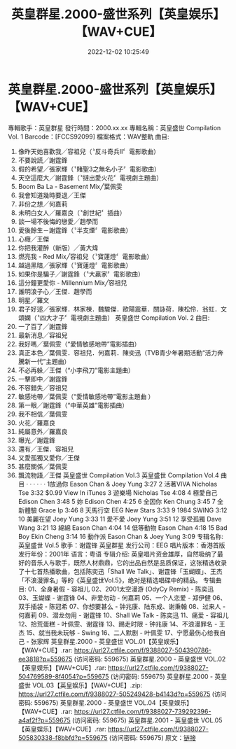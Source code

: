 ﻿---
title: 英皇群星.2000-盛世系列【英皇娱乐】【WAV+CUE】
date: 2022-12-02 10:25:49
categories: WAV车载音乐、镜像
tags: 华语中文
---
# 英皇群星.2000-盛世系列【英皇娱乐】【WAV+CUE】

專輯歌手：英皇群星
發行時間：2000.xx.xx
專輯名稱：英皇盛世 Compilation Vol. 1
Barcode：[FCCS92099]
檔案格式：WAV整軌
曲目:
01. 像昨天她喜歡我╱容祖兒（〝反斗奇兵II〞電影歌曲）
02. 不要說謊╱謝霆鋒
03. 假的希望╱張家輝（〝賭聖3之無名小子〞電影歌曲）
04. 天空這麼大╱謝霆鋒（〝撻出愛火花〞電視劇主題曲）
05. Boom Ba La - Basement Mix╱葉佩雯
06. 我會知道幾時要退╱王傑
07. 非份之想╱何嘉莉
08. 未明白女人╱羅嘉良（〝創世紀〞插曲）
09. 談一場不後悔的戀愛╱趙學而
10. 愛後餘生－謝霆鋒（〝半支煙〞電影歌曲）
11. 心癮╱王傑
12. 你把我灌醉（新版）╱黃大煒
13. 燃亮我 - Red Mix╱容祖兒（〝寶蓮燈〞電影歌曲）
14. 越過黑暗╱張家輝（〝寶蓮燈〞電影歌曲）
15. 如果你是騙子╱謝霆鋒（〝大贏家〞電影歌曲）
16. 這分鐘更愛你 - Millennium Mix╱容祖兒
17. 誰明浪子心╱王傑．趙學而
18. 明星╱羅文
19. 君子好逑╱張家輝．林家棟．魏駿傑．歐陽震華．關詠荷．陳松伶．翁虹．文頌嫻（〝四大才子〞電視劇主題曲）
英皇盛世 Compilation Vol. 2
曲目:
01. 一了百了╱謝霆鋒
02. 最新消息╱容祖兒
03. 我好嗎╱葉佩雯（“愛情敏感地帶”電影插曲）
04. 真正本色╱葉佩雯．容祖兒．何嘉莉．陳奕迅（TVB青少年暑期活動“活力奔騰新一代”主題曲）
05. 不必再躲╱王傑（“小李飛刀”電影主題曲）
06. 一擊即中╱謝霆鋒
07. 不容錯失╱容祖兒
08. 敏感地帶╱葉佩雯（“愛情敏感地帶”電影主題曲 ）
09. 第一眼╱謝霆鋒（“中華英雄”電影插曲）
10. 我不相信╱葉佩雯
11. 火花╱羅嘉良
12. 純屬意外╱羅嘉良
13. 曝光╱謝霆鋒
14. 還有╱王傑．容祖兒
15. 又愛孤獨又愛你╱王傑
16. 甚麼關係╱葉佩雯
17. 飄流物語╱王傑
英皇盛世 Compilation Vol.3
英皇盛世 Compilation Vol.4
曲目
· · · · · ·
1放過你
Eason Chan & Joey Yung
3:27
2
活著VIVA
Nicholas Tse
3:32
$0.99
View In iTunes
3
遊樂場
Nicholas Tse
4:08
4
極愛自己
Edison Chen
3:48
5
妳
Edison Chen
4:25
6
全因你
Ken Chung
3:45
7
全新體驗
Grace Ip
3:46
8
天馬行空
EEG New Stars
3:33
9
1984
SWING
3:12
10
美麗在望
Joey Yung
3:33
11
愛不愛
Joey Yung
3:51
12
享受孤獨
Dave Wang
3:21
13
綿綿
Eason Chan
4:04
14
低等動物
Eason Chan
4:18
15
Bad Boy
Ekin Cheng
3:14
16
動作派
Eason Chan & Joey Yung
3:09
专辑名称: 英皇盛世 Vol.5
歌手：谢霆锋 英皇群星
发行公司：EEG
唱片版本：香港首版
发行年份：2001年
语言：粤语
专辑介绍:
英皇唱片资金雄厚，自然吸纳了最好的音乐人与歌手，既然人材鼎鼎，它的出品自然是品质保证，这张精选收录了十七首热播歌曲，包括陈奕迅「Shall
We Talk」、谢霆锋「玉蝴蝶」、王杰「不浪漫罪名」等的《英皇盛世Vol.5》，绝对是精选唱碟中的精品。
专辑曲目:
01、全身暑假 - 容祖儿
02、2001太空漫游 (OdyCy Remix) - 陈奕迅
03、玉蝴蝶 - 谢霆锋
04、非爱勿动 - 何嘉莉
05、一个人恋爱 - 郑伊健
06、双手插袋 - 陈冠希
07、你想要甚么 - 钟兆康、陆东成、谢秉翰
08、过来人 - 何嘉莉
09、潜龙勿用 - 谢霆锋
10、Shall We Talk - 陈奕迅
11、痛爱 - 容祖儿
12、拾荒蛋糕 - 叶佩雯、谢霆锋
13、踢走时限 - 钟兆康
14、不浪漫罪名 - 王杰
15、就当我未玩够 - Swing
16、二人默剧 - 叶佩雯
17、宁愿最伤心给我自己 - 张家辉
英皇群星.2000 - 英皇盛世 VOL.01【英皇娱乐】【WAV+CUE】.rar: https://url27.ctfile.com/f/9388027-504390786-ee3818?p=559675
(访问密码: 559675)
英皇群星.2000 - 英皇盛世 VOL.02【英皇娱乐】【WAV+CUE】.rar: https://url27.ctfile.com/f/9388027-504769589-8f4054?p=559675
(访问密码: 559675)
英皇群星.2000 - 英皇盛世 VOL.03【英皇娱乐】【WAV+CUE】.zip: https://url27.ctfile.com/f/9388027-505249428-b4143d?p=559675
(访问密码: 559675)
英皇群星.2000 - 英皇盛世 VOL.04【英皇娱乐】【WAV+CUE】.rar: https://url27.ctfile.com/f/9388027-739292396-a4af2f?p=559675
(访问密码: 559675)
英皇群星.2001 - 英皇盛世 VOL.05【英皇娱乐】【WAV+CUE】.rar: https://url27.ctfile.com/f/9388027-505830338-f8bbfd?p=559675
(访问密码: 559675)
原文：[链接](https://blog.sina.com.cn/s/blog_1647c7e76010310ec.html)